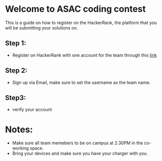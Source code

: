 # Welcome to ASAC coding contest
This is a guide on how to register on the HackerRank, the platform that you will be submitting your solutions on.

## Step 1:
  - Register on HackerRank with one account for the team through this [link](https://www.hackerrank.com/create-account/)
## Step 2:
  - Sign up via Email, make sure to set the username as the team name.
## Step3:
  - verify your account

# Notes:
  - Make sure all team memebers to be on campus at 2.30PM in the co-working space.
  - Bring your devices and make sure you have your charger with you.



